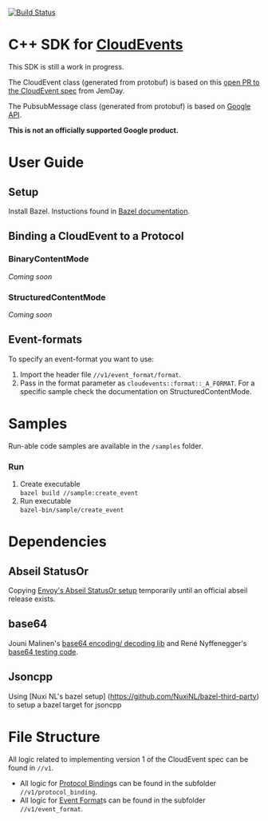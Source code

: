 [![Build Status](https://travis-ci.org/googleinterns/cloudevents-sdk-cpp.svg?branch=master)](https://travis-ci.org/googleinterns/cloudevents-sdk-cpp)

# C++ SDK for [CloudEvents](https://github.com/cloudevents/spec)

This SDK is still a work in progress.

The CloudEvent class (generated from protobuf) is based on this [open PR to the CloudEvent spec](https://github.com/JemDay/spec/tree/jd-proto) from JemDay.
<br/>

The PubsubMessage class (generated from protobuf) is based on [Google API](https://github.com/googleapis/googleapis/blob/master/google/pubsub/v1/pubsub.proto#L188).

**This is not an officially supported Google product.**

# User Guide
## Setup
Install Bazel. Instuctions found in [Bazel documentation](https://docs.bazel.build/versions/master/install-ubuntu.html).

## Binding a CloudEvent to a Protocol
### BinaryContentMode
_Coming soon_

### StructuredContentMode
_Coming soon_

## Event-formats
To specify an event-format you want to use:
1. Import the header file `//v1/event_format/format`.
2. Pass in the format parameter as `cloudevents::format::_A_FORMAT`. For a specific sample check the documentation on StructuredContentMode.

# Samples
Run-able code samples are available in the `/samples` folder.

### Run
1. Create executable <br/>
`bazel build //sample:create_event`
2. Run executable <br/>
`bazel-bin/sample/create_event`

# Dependencies
## Abseil StatusOr
Copying [Envoy's Abseil StatusOr setup](https://github.com/envoyproxy/envoy/tree/44eedc792ab64bba2358e0294b53294c6bc30526/third_party/statusor) temporarily until an official abseil release exists.

## base64
Jouni Malinen's [base64 encoding/ decoding lib](http://web.mit.edu/freebsd/head/contrib/wpa/src/utils/base64.c) and René Nyffenegger's [base64 testing code](https://github.com/ReneNyffenegger/cpp-base64).

## Jsoncpp
Using [Nuxi NL's bazel setup] (https://github.com/NuxiNL/bazel-third-party) to setup a bazel target for jsoncpp

# File Structure
All logic related to implementing version 1 of the CloudEvent spec can be found in `//v1`.
- All logic for [Protocol Binding](https://github.com/cloudevents/spec/blob/master/spec.md#protocol-binding)s can be found in the subfolder `//v1/protocol_binding`.
- All logic for [Event Format](https://github.com/cloudevents/spec/blob/master/spec.md#event-format)s can be found in the subfolder `//v1/event_format`.
